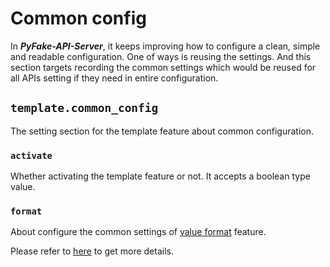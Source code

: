 # Common config

In **_PyFake-API-Server_**, it keeps improving how to configure a clean, simple and readable configuration. One of ways is
reusing the settings. And this section targets recording the common settings which would be reused for all APIs setting
if they need in entire configuration.

## ``template.common_config``

The setting section for the template feature about common configuration.


### ``activate``

Whether activating the template feature or not. It accepts a boolean type value.


### ``format``

About configure the common settings of [value format] feature.

Please refer to [here](./format.md) to get more details.

[value format]: ../../apis/http/common/value_format.md
